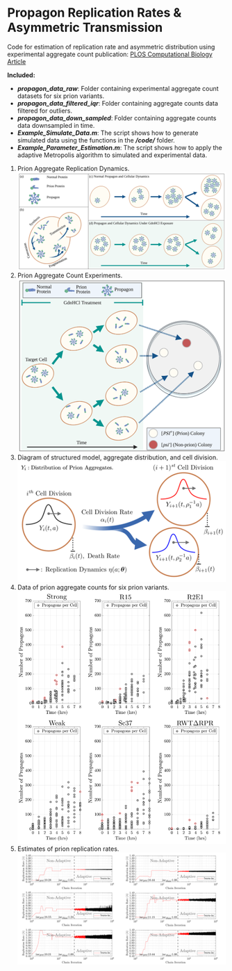 # Propagon Replication Rates & Asymmetric Transmission
Code for estimation of replication rate and asymmetric distribution using experimental aggregate count 
publication: <a href="https://journals.plos.org/ploscompbiol/article?id=10.1371/journal.pcbi.1010107">PLOS Computational Biology Article</a>

<strong>Included:</strong>
<ul>
  <li><b><em>propagon_data_raw</em></b>: Folder containing experimental aggregate count datasets for six prion variants.<br></li>
  <li><b><em>propagon_data_filtered_iqr</em></b>: Folder containing aggregate counts data filtered for outliers.<br></li>
  <li><b><em>propagon_data_down_sampled</em></b>: Folder containing aggregate counts data downsampled in time.<br></li>
  <li><b><em>Example_Simulate_Data.m</em></b>: The script shows how to generate simulated data using the functions in the <b><em>/code/</em></b> folder.<br></li>
  <li><b><em>Example_Parameter_Estimation.m</em></b>: The script shows how to apply the adaptive Metropolis algorithm to simulated and experimental data.<br></li>
</ul>

<ol> 
   <li>Prion Aggregate Replication Dynamics. <img src="figures/Fig0.png" alt="Prion Aggregate Replication Dynamics." width="550" /> </li>
   <li>Prion Aggregate Count Experiments.<img src="figures/Fig1.png" alt="Prion Aggregate Count Experiments." width="550" /> </li>
   <li>Diagram of structured model, aggregate distribution, and cell division.<img src="figures/Fig2.png" alt="Diagram of Structured Model of Prion Aggregate Distribution." width="550" /> </li>
   <li>Data of prion aggregate counts for six prion variants.<img src="figures/Fig3.png" alt="Prion Aggregate Count for Six Prion Variants." width="550" /> </li>
   <li>Estimates of prion replication rates.<img src="figures/Fig4.png" alt="Prion replication rates estimation" width="550" /> </li>
</ol>

